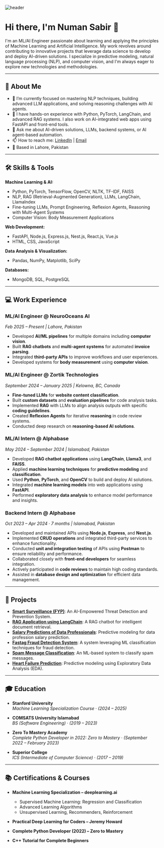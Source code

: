 ![header](https://capsule-render.vercel.app/api?type=wave&color=ffc008&height=310&section=header&text=Numan%20Sabir&fontSize=70&animation=fadeIn&fontAlignY=36&desc=ML/AI%20Engineer&descAlignY=55&descAlign=51)

# Hi there, I'm Numan Sabir 👋

I'm an ML/AI Engineer passionate about learning and applying the principles of Machine Learning and Artificial Intelligence. My work revolves around contributing to innovative projects that leverage data science to develop and deploy AI-driven solutions. I specialize in predictive modeling, natural language processing (NLP), and computer vision, and I'm always eager to explore new technologies and methodologies.

---

## 🚀 About Me

- 🌱 I’m currently focused on mastering NLP techniques, building advanced LLM applications, and solving reasoning challenges with AI agents.
- 💼 I have hands-on experience with Python, PyTorch, LangChain, and advanced RAG systems. I also work on AI-integrated web apps using FastAPI and front-end tools.
- 💬 Ask me about AI-driven solutions, LLMs, backend systems, or AI agent-based automation.
- 📫 How to reach me: [LinkedIn](https://www.linkedin.com/in/thenumansabir) | [Email](mailto:numansabir.dev@gmail.com)
- 📍 Based in Lahore, Pakistan

---

## 🛠️ Skills & Tools

**Machine Learning & AI:**
- Python, PyTorch, TensorFlow, OpenCV, NLTK, TF-IDF, FAISS
- NLP, RAG (Retrieval-Augmented Generation), LLMs, LangChain, LlamaIndex
- Fine-tuning LLMs, Prompt Engineering, Reflexion Agents, Reasoning with Multi-Agent Systems
- Computer Vision: Body Measurement Applications

**Web Development:**
- FastAPI, Node.js, Express.js, Nest.js, React.js, Vue.js
- HTML, CSS, JavaScript

**Data Analysis & Visualization:**
- Pandas, NumPy, Matplotlib, SciPy

**Databases:**
- MongoDB, SQL, PostgreSQL

---

## 💻 Work Experience

### **ML/AI Engineer @ NeuroOceans AI**  
*Feb 2025 – Present | Lahore, Pakistan*  
- Developed **AI/ML pipelines** for multiple domains including **computer vision**.  
- Built **RAG chatbots** and **multi-agent systems** for automated **invoice parsing**.  
- Integrated **third-party APIs** to improve workflows and user experiences.  
- Developed systems for **body measurement** using **computer vision**.

### **ML/AI Engineer @ Zortik Technologies**  
*September 2024 – January 2025 | Kelowna, BC, Canada*  
- **Fine-tuned LLMs** for **website content classification**.  
- Built **custom datasets** and **evaluation pipelines** for code analysis tasks.  
- Implemented **RAG** with LLMs to align analysis outputs with specific **coding guidelines**.  
- Created **Reflexion Agents** for iterative **reasoning** in code review systems.  
- Conducted deep research on **reasoning-based AI solutions**.

### **ML/AI Intern @ Alphabase**  
*May 2024 – September 2024 | Islamabad, Pakistan*  
- Developed **RAG chatbot applications** using **LangChain**, **Llama3**, and **FAISS**.  
- Applied **machine learning techniques** for **predictive modeling** and **classification**.  
- Used **Python**, **PyTorch**, and **OpenCV** to build and deploy AI solutions.  
- Integrated **machine learning models** into web applications using **FastAPI**.  
- Performed **exploratory data analysis** to enhance model performance and insights.

### Backend Intern @ Alphabase  
*Oct 2023 – Apr 2024 · 7 months | Islamabad, Pakistan*  
- Developed and maintained APIs using **Node.js**, **Express**, and **Nest.js**.  
- Implemented **CRUD operations** and integrated third-party services to enhance functionality.  
- Conducted **unit and integration testing** of APIs using **Postman** to ensure reliability and performance.  
- Collaborated closely with **front-end developers** for seamless integration.  
- Actively participated in **code reviews** to maintain high coding standards.  
- Assisted in **database design and optimization** for efficient data management.  


---

## 🧠 Projects

- **[Smart Surveillance (FYP)](https://youtu.be/gmiEBf7xvVw)**: An AI-Empowered Threat Detection and Prevention System.
- **[RAG Application using LangChain](https://github.com/numansabirdev/RAG-Application-using-LangChain)**: A RAG chatbot for intelligent document retrieval.
- **[Salary Predictions of Data Professionals](https://github.com/numansabirdev/Salary-Predictions-of-Data-Professions)**: Predictive modeling for data profession salary prediction.
- **[Fastag Fraud Detection System](https://github.com/numansabirdev/Fastag-Fraud-Detection-System)**: A system leveraging ML classification techniques for fraud detection.
- **[Spam Message Classification](https://github.com/numansabirdev/Spam-Message-Classification)**: An ML-based system to classify spam messages.
- **[Heart Failure Prediction](https://github.com/numansabirdev/Heart-Failure-Prediction-EDA)**: Predictive modeling using Exploratory Data Analysis (EDA).

---

## 🎓 **Education**

- **Stanford University**  
  *Machine Learning Specialization Course* · *(2024 – 2025)*  

- **COMSATS University Islamabad**  
  *BS (Software Engineering)* · *(2019 – 2023)*  

- **Zero To Mastery Academy**  
  *Complete Python Developer in 2022: Zero to Mastery* · *(September 2022 – February 2023)*  

- **Superior College**  
  *ICS (Intermediate of Computer Science)* · *(2017 – 2019)* 

---

## 📚 **Certifications & Courses**

- **Machine Learning Specialization – deeplearning.ai**  
  - Supervised Machine Learning: Regression and Classification  
  - Advanced Learning Algorithms  
  - Unsupervised Learning, Recommenders, Reinforcement  

- **Practical Deep Learning for Coders – Jeremy Howard**  
- **Complete Python Developer (2022) – Zero to Mastery**  
- **C++ Tutorial for Complete Beginners**
